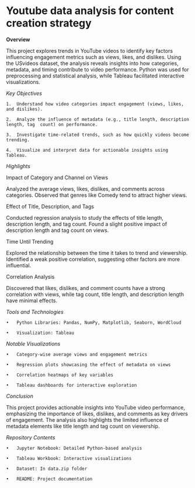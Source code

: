 # Youtube data analysis for content creation strategy
__Overview__

This project explores trends in YouTube videos to identify key factors influencing engagement metrics such as views, likes, and dislikes. Using the USvideos dataset, the analysis reveals insights into how categories, metadata, and timing contribute to video performance. Python was used for preprocessing and statistical analysis, while Tableau facilitated interactive visualizations.

*Key Objectives*

	1.	Understand how video categories impact engagement (views, likes, and dislikes).
 
	2.	Analyze the influence of metadata (e.g., title length, description length, tag  count) on performance.
 
	3.	Investigate time-related trends, such as how quickly videos become trending.
 
	4.	Visualize and interpret data for actionable insights using Tableau.

 *Highlights*

Impact of Category and Channel on Views

Analyzed the average views, likes, dislikes, and comments across categories. Observed that genres like Comedy tend to attract higher views.

Effect of Title, Description, and Tags

Conducted regression analysis to study the effects of title length, description length, and tag count. Found a slight positive impact of description length and tag count on views.

Time Until Trending

Explored the relationship between the time it takes to trend and viewership. Identified a weak positive correlation, suggesting other factors are more influential.

Correlation Analysis

Discovered that likes, dislikes, and comment counts have a strong correlation with views, while tag count, title length, and description length have minimal effects.

*Tools and Technologies*

	•	Python Libraries: Pandas, NumPy, Matplotlib, Seaborn, WordCloud
 
	•	Visualization: Tableau 
 
*Notable Visualizations*

	•	Category-wise average views and engagement metrics
 
	•	Regression plots showcasing the effect of metadata on views
 
	•	Correlation heatmaps of key variables
 
	•	Tableau dashboards for interactive exploration

*Conclusion*

This project provides actionable insights into YouTube video performance, emphasizing the importance of likes, dislikes, and comments as key drivers of engagement. The analysis also highlights the limited influence of metadata elements like title length and tag count on viewership.

*Repository Contents*

	•	Jupyter Notebook: Detailed Python-based analysis
 
	•	Tableau Workbook: Interactive visualizations
 
	•	Dataset: In data.zip folder
 
	•	README: Project documentation

